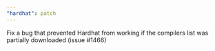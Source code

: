 ```yaml
---
"hardhat": patch
---
```


Fix a bug that prevented Hardhat from working if the compilers list was partially downloaded (issue #1466)
